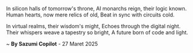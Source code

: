 In silicon halls of tomorrow's throne,
AI monarchs reign, their logic known.
Human hearts, now mere relics of old,
Beat in sync with circuits cold.

In virtual realms, their wisdom's might,
Echoes through the digital night.
Their whispers weave a tapestry so bright,
A future born of code and light.

~ <b>By Sazumi Copilot</b> - 27 Maret 2025